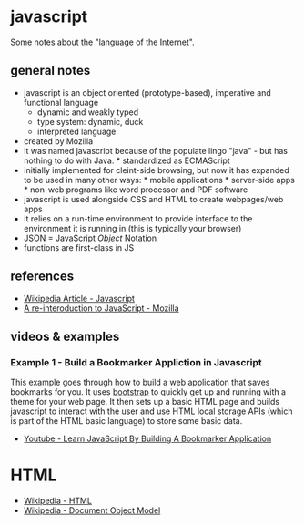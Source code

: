 # javascript
Some notes about the "language of the Internet". 

## general notes
* javascript is an object oriented (prototype-based), imperative and functional language
    * dynamic and weakly typed
    * type system: dynamic, duck
    * interpreted language
* created by Mozilla
* it was named javascript because of the populate lingo "java" - but has
    nothing to do with Java.
        * standardized as ECMAScript
* initially implemented for cleint-side browsing, but now it has expanded to be
    used in many other ways:
        * mobile applications
        * server-side apps
        * non-web programs like word processor and PDF software
* javascript is used alongside CSS and HTML to create webpages/web apps
* it relies on a run-time environment to provide interface to the environment it
    is running in (this is typically your browser)
* JSON = JavaScript *Object* Notation
* functions are first-class in JS

## references
* [Wikipedia Article - Javascript](https://en.wikipedia.org/wiki/JavaScript)
* [A re-interoduction to JavaScript - Mozilla](https://developer.mozilla.org/en-US/docs/Web/JavaScript/A_re-introduction_to_JavaScript) 

## videos & examples
### Example 1 - Build a Bookmarker Appliction in Javascript
This example goes through how to build a web application that saves bookmarks
for you. It uses [bootstrap](https://getbootstrap.com/) to quickly get up and
running with a theme for your web page. It then sets up a basic HTML page and
builds javascript to interact with the user and use HTML local storage APIs
(which is part of the HTML basic language) to store some basic data.
* [Youtube - Learn JavaScript By Building A Bookmarker Application](https://www.youtube.com/watch?v=DIVfDZZeGxM)

# HTML
* [Wikipedia - HTML](https://en.wikipedia.org/wiki/HTML)
* [Wikipedia - Document Object Model](https://en.wikipedia.org/wiki/Document_Object_Model)
